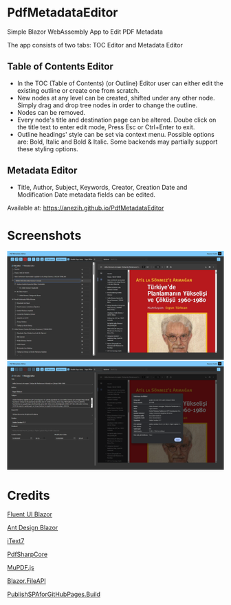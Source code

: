 # PdfMetadataEditor

Simple Blazor WebAssembly App to Edit PDF Metadata

The app consists of two tabs: TOC Editor and Metadata Editor

## Table of Contents Editor

- In the TOC (Table of Contents) (or Outline) Editor user can either edit the existing outline or create one from scratch.
- New nodes at any level can be created, shifted under any other node. Simply drag and drop tree nodes in order to change the outline.
- Nodes can be removed.
- Every node's title and destination page can be altered. Doube click on the title text to enter edit mode, Press Esc or Ctrl+Enter to exit.
- Outline headings' style can be set via context menu. Possible options are: Bold, Italic and Bold & Italic. Some backends may partially support these styling options.

## Metadata Editor

- Title, Author, Subject, Keywords, Creator, Creation Date and Modification Date metadata fields can be edited.

Available at: https://anezih.github.io/PdfMetadataEditor

# Screenshots

![Outline Editor](res/toc-editor.png)
![Metadata Editor](res/metadata-editor.png)

# Credits

[Fluent UI Blazor](https://www.fluentui-blazor.net/)

[Ant Design Blazor](https://antblazor.com/en-US/)

[iText7](https://github.com/itext/itext-dotnet)

[PdfSharpCore](https://github.com/ststeiger/PdfSharpCore)

[MuPDF.js](https://github.com/ArtifexSoftware/mupdf.js)

[Blazor.FileAPI](https://github.com/KristofferStrube/Blazor.FileAPI)

[PublishSPAforGitHubPages.Build](https://github.com/jsakamoto/PublishSPAforGitHubPages.Build)